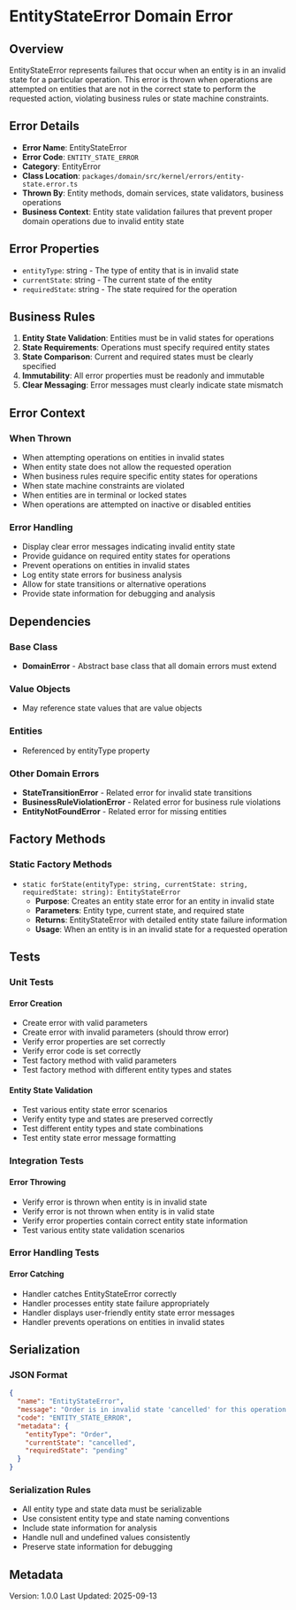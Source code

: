 # EntityStateError Domain Error

## Overview

EntityStateError represents failures that occur when an entity is in an invalid state for a particular operation. This error is thrown when operations are attempted on entities that are not in the correct state to perform the requested action, violating business rules or state machine constraints.

## Error Details

- **Error Name**: EntityStateError
- **Error Code**: `ENTITY_STATE_ERROR`
- **Category**: EntityError
- **Class Location**: `packages/domain/src/kernel/errors/entity-state.error.ts`
- **Thrown By**: Entity methods, domain services, state validators, business operations
- **Business Context**: Entity state validation failures that prevent proper domain operations due to invalid entity state

## Error Properties

- `entityType`: string - The type of entity that is in invalid state
- `currentState`: string - The current state of the entity
- `requiredState`: string - The state required for the operation

## Business Rules

1. **Entity State Validation**: Entities must be in valid states for operations
2. **State Requirements**: Operations must specify required entity states
3. **State Comparison**: Current and required states must be clearly specified
4. **Immutability**: All error properties must be readonly and immutable
5. **Clear Messaging**: Error messages must clearly indicate state mismatch

## Error Context

### When Thrown

- When attempting operations on entities in invalid states
- When entity state does not allow the requested operation
- When business rules require specific entity states for operations
- When state machine constraints are violated
- When entities are in terminal or locked states
- When operations are attempted on inactive or disabled entities

### Error Handling

- Display clear error messages indicating invalid entity state
- Provide guidance on required entity states for operations
- Prevent operations on entities in invalid states
- Log entity state errors for business analysis
- Allow for state transitions or alternative operations
- Provide state information for debugging and analysis

## Dependencies

### Base Class

- **DomainError** - Abstract base class that all domain errors must extend

### Value Objects

- May reference state values that are value objects

### Entities

- Referenced by entityType property

### Other Domain Errors

- **StateTransitionError** - Related error for invalid state transitions
- **BusinessRuleViolationError** - Related error for business rule violations
- **EntityNotFoundError** - Related error for missing entities

## Factory Methods

### Static Factory Methods

- `static forState(entityType: string, currentState: string, requiredState: string): EntityStateError`
  - **Purpose**: Creates an entity state error for an entity in invalid state
  - **Parameters**: Entity type, current state, and required state
  - **Returns**: EntityStateError with detailed entity state failure information
  - **Usage**: When an entity is in an invalid state for a requested operation

## Tests

### Unit Tests

#### Error Creation

- Create error with valid parameters
- Create error with invalid parameters (should throw error)
- Verify error properties are set correctly
- Verify error code is set correctly
- Test factory method with valid parameters
- Test factory method with different entity types and states

#### Entity State Validation

- Test various entity state error scenarios
- Verify entity type and states are preserved correctly
- Test different entity types and state combinations
- Test entity state error message formatting

### Integration Tests

#### Error Throwing

- Verify error is thrown when entity is in invalid state
- Verify error is not thrown when entity is in valid state
- Verify error properties contain correct entity state information
- Test various entity state validation scenarios

### Error Handling Tests

#### Error Catching

- Handler catches EntityStateError correctly
- Handler processes entity state failure appropriately
- Handler displays user-friendly entity state error messages
- Handler prevents operations on entities in invalid states

## Serialization

### JSON Format

```json
{
  "name": "EntityStateError",
  "message": "Order is in invalid state 'cancelled' for this operation. Required state: 'pending'",
  "code": "ENTITY_STATE_ERROR",
  "metadata": {
    "entityType": "Order",
    "currentState": "cancelled",
    "requiredState": "pending"
  }
}
```

### Serialization Rules

- All entity type and state data must be serializable
- Use consistent entity type and state naming conventions
- Include state information for analysis
- Handle null and undefined values consistently
- Preserve state information for debugging

## Metadata

Version: 1.0.0
Last Updated: 2025-09-13
